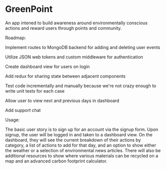 # GreenPoint

An app intened to build awareness around environmentally conscious actions and reward users through points and community.

Roadmap:

 Implement routes to MongoDB backend for adding and deleting user events

 Utilize JSON web tokens and custom middleware for authentication

 Create dashboard view for users on login

 Add redux for sharing state between adjacent components

 Test code incrementally and manually because we're not crazy enough to write unit tests for each case

 Allow user to view next and previous days in dashboard

 Add support chat
 
Usage:

The basic user story is to sign up for an account via the signup form. Upon signup, the user will be logged in and taken to a dashboard view. On the dashboard, they will see the current breakdown of their actions by category, a list of actions to add for that day, and an option to show either the weather or a selection of environmental news articles. There will also be additional resources to show where various materials can be recycled on a map and an advanced carbon footprint calculator.
